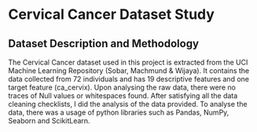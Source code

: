 # Cervical Cancer Dataset Study
## Dataset Description and Methodology

The Cervical Cancer dataset used in this project is extracted from the UCI Machine Learning Repository (Sobar, Machmund & Wijaya). It contains the data collected from 72 individuals and has 19 descriptive features and one target feature (ca_cervix). Upon analysing the raw data, there were no traces of Null values or whitespaces found. After satisfying all the data cleaning checklists, I did the analysis of the data provided. To analyse the data, there was a usage of python libraries such as Pandas, NumPy, Seaborn and ScikitLearn.
